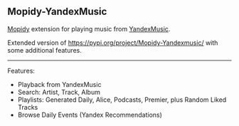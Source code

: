 ## Mopidy-YandexMusic

[Mopidy](https://mopidy.com) extension for playing music from
[YandexMusic](https://music.yandex.ru).

Extended version of https://pypi.org/project/Mopidy-Yandexmusic/ with some additional features.
***************
Features:
- Playback from YandexMusic
- Search: Artist, Track, Album
- Playlists: Generated Daily, Alice, Podcasts, Premier, plus Random Liked Tracks
- Browse Daily Events (Yandex Recommendations)

